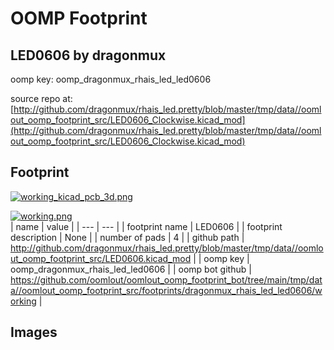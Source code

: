 # OOMP Footprint  
## LED0606  by dragonmux  
  
oomp key: oomp_dragonmux_rhais_led_led0606  
  
source repo at: [http://github.com/dragonmux/rhais_led.pretty/blob/master/tmp/data//oomlout_oomp_footprint_src/LED0606_Clockwise.kicad_mod](http://github.com/dragonmux/rhais_led.pretty/blob/master/tmp/data//oomlout_oomp_footprint_src/LED0606_Clockwise.kicad_mod)  
## Footprint  
  
[![working_kicad_pcb_3d.png](working_kicad_pcb_3d_600.png)](working_kicad_pcb_3d.png)  
  
[![working.png](working_600.png)](working.png)  
| name | value | 
| --- | --- | 
| footprint name | LED0606 | 
| footprint description | None | 
| number of pads | 4 | 
| github path | http://github.com/dragonmux/rhais_led.pretty/blob/master/tmp/data//oomlout_oomp_footprint_src/LED0606.kicad_mod | 
| oomp key | oomp_dragonmux_rhais_led_led0606 | 
| oomp bot github | https://github.com/oomlout/oomlout_oomp_footprint_bot/tree/main/tmp/data//oomlout_oomp_footprint_src/footprints/dragonmux_rhais_led_led0606/working | 
## Images  
